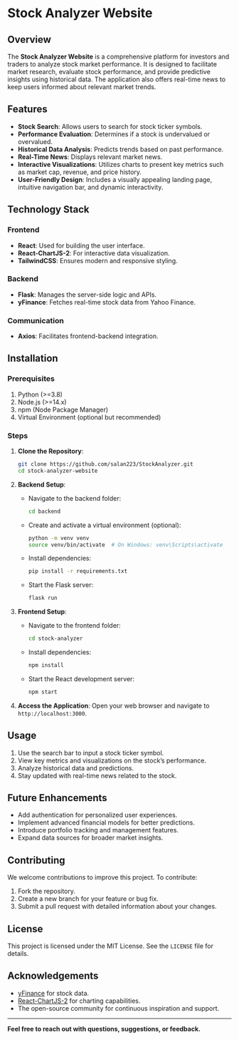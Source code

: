 # Stock Analyzer Website

## Overview
The **Stock Analyzer Website** is a comprehensive platform for investors and traders to analyze stock market performance. It is designed to facilitate market research, evaluate stock performance, and provide predictive insights using historical data. The application also offers real-time news to keep users informed about relevant market trends.

## Features
- **Stock Search**: Allows users to search for stock ticker symbols.
- **Performance Evaluation**: Determines if a stock is undervalued or overvalued.
- **Historical Data Analysis**: Predicts trends based on past performance.
- **Real-Time News**: Displays relevant market news.
- **Interactive Visualizations**: Utilizes charts to present key metrics such as market cap, revenue, and price history.
- **User-Friendly Design**: Includes a visually appealing landing page, intuitive navigation bar, and dynamic interactivity.

## Technology Stack
### Frontend
- **React**: Used for building the user interface.
- **React-ChartJS-2**: For interactive data visualization.
- **TailwindCSS**: Ensures modern and responsive styling.

### Backend
- **Flask**: Manages the server-side logic and APIs.
- **yFinance**: Fetches real-time stock data from Yahoo Finance.

### Communication
- **Axios**: Facilitates frontend-backend integration.

## Installation
### Prerequisites
1. Python (>=3.8)
2. Node.js (>=14.x)
3. npm (Node Package Manager)
4. Virtual Environment (optional but recommended)

### Steps
1. **Clone the Repository**:
   ```bash
   git clone https://github.com/salan223/StockAnalyzer.git
   cd stock-analyzer-website
   ```

2. **Backend Setup**:
   - Navigate to the backend folder:
     ```bash
     cd backend
     ```
   - Create and activate a virtual environment (optional):
     ```bash
     python -m venv venv
     source venv/bin/activate  # On Windows: venv\Scripts\activate
     ```
   - Install dependencies:
     ```bash
     pip install -r requirements.txt
     ```
   - Start the Flask server:
     ```bash
     flask run
     ```

3. **Frontend Setup**:
   - Navigate to the frontend folder:
     ```bash
     cd stock-analyzer
     ```
   - Install dependencies:
     ```bash
     npm install
     ```
   - Start the React development server:
     ```bash
     npm start
     ```

4. **Access the Application**:
   Open your web browser and navigate to `http://localhost:3000`.

## Usage
1. Use the search bar to input a stock ticker symbol.
2. View key metrics and visualizations on the stock’s performance.
3. Analyze historical data and predictions.
4. Stay updated with real-time news related to the stock.

## Future Enhancements
- Add authentication for personalized user experiences.
- Implement advanced financial models for better predictions.
- Introduce portfolio tracking and management features.
- Expand data sources for broader market insights.

## Contributing
We welcome contributions to improve this project. To contribute:
1. Fork the repository.
2. Create a new branch for your feature or bug fix.
3. Submit a pull request with detailed information about your changes.

## License
This project is licensed under the MIT License. See the `LICENSE` file for details.

## Acknowledgements
- [yFinance](https://pypi.org/project/yfinance/) for stock data.
- [React-ChartJS-2](https://react-chartjs-2.js.org/) for charting capabilities.
- The open-source community for continuous inspiration and support.

---

**Feel free to reach out with questions, suggestions, or feedback.**
